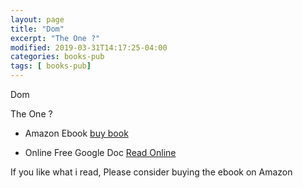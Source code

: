 ```yaml
---
layout: page
title: "Dom"
excerpt: "The One ?"
modified: 2019-03-31T14:17:25-04:00
categories: books-pub
tags: [ books-pub]
---
```



Dom

The One ?


* Amazon Ebook [buy book](https://amzn.to/2ZIuRFs)

* Online Free Google Doc
[Read Online](https://docs.google.com/document/d/1hO85NirhDInJz1AtzidgSGDxvf4zmKGc0EOJy6d9AJw/edit?usp=sharing)

If you like what i read, Please consider buying the ebook on Amazon
